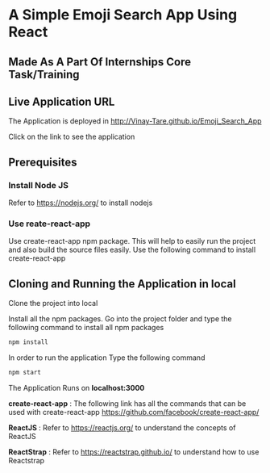 # A Simple Emoji Search App Using React 

## Made As A Part Of Internships Core Task/Training

## Live Application URL

The Application is deployed in http://Vinay-Tare.github.io/Emoji_Search_App

Click on the link to see the application

## Prerequisites

### Install Node JS
Refer to https://nodejs.org/ to install nodejs

### Use reate-react-app
Use create-react-app npm package. This will help to easily run the project and also build the source files easily. Use the following command to install create-react-app

## Cloning and Running the Application in local

Clone the project into local

Install all the npm packages. Go into the project folder and type the following command to install all npm packages

```bash
npm install
```

In order to run the application Type the following command

```bash
npm start
```

The Application Runs on **localhost:3000**

**create-react-app** : The following link has all the commands that can be used with create-react-app
https://github.com/facebook/create-react-app/

**ReactJS** : Refer to https://reactjs.org/ to understand the concepts of ReactJS

**ReactStrap** : Refer to https://reactstrap.github.io/ to understand how to use Reactstrap
